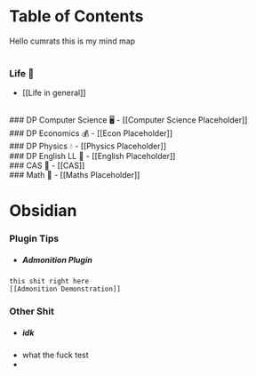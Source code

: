 # Table of Contents
Hello cumrats this is my mind map 
<br><br>
### Life 🤨
- [[Life in general]]
 <br>
### DP Computer Science 🖥️
- [[Computer Science Placeholder]]
 <br>
### DP Economics 💰
- [[Econ Placeholder]]
 <br>
### DP Physics 💧
- [[Physics Placeholder]]
 <br>
### DP English LL 🙂
- [[English Placeholder]]
 <br>
### CAS 🧠
- [[CAS]]
 <br>
### Math 🔢
- [[Maths Placeholder]]
<br>

# Obsidian
### Plugin Tips
- ##### Admonition Plugin
```ad-note
this shit right here
[[Admonition Demonstration]]
```

### Other Shit
- ##### idk
- what the fuck test
- 